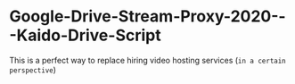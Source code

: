 # Google-Drive-Stream-Proxy-2020---Kaido-Drive-Script
This is a perfect way to replace hiring video hosting services (`in a certain perspective`)
